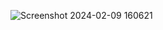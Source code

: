 
![Screenshot 2024-02-09 160621](https://github.com/AleAngheben/U5-CHALLENGE/assets/144798020/6d511503-ec1e-44f2-8b68-89eb6f09908c)
